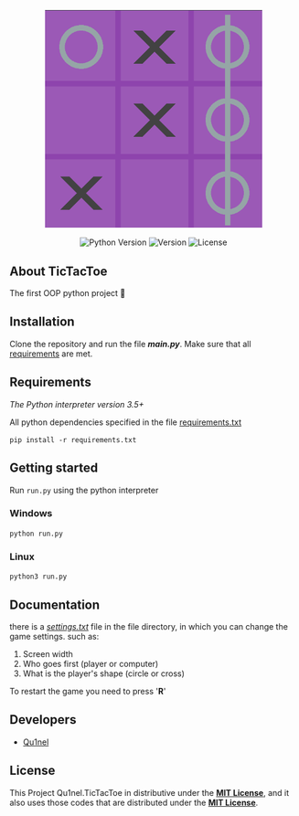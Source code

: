 <p align="center">
  <img src="https://github.com/Qu1nel/TicTacToe/blob/git-page/git-source/preview.png" width=380px>
</p>

<p align="center">
   <img src="https://img.shields.io/badge/Python-3.9%2B-blueviolet" alt="Python Version">
   <img src="https://img.shields.io/github/v/release/Qu1nel/TicTacToe" alt="Version">
   <img src="https://img.shields.io/github/license/Qu1nel/TicTacToe?color=g" alt="License" />
</p>

## About TicTacToe

The first OOP python project 💜


## Installation

Clone the repository and run the file ***main.py***.
Make sure that all [requirements](#requirements) are met.


## Requirements

_The Python interpreter version 3.5+_

All python dependencies specified in the file [requirements.txt](/requirements.txt)

    pip install -r requirements.txt


## Getting started

Run `run.py` using the python interpreter

### Windows
    
    python run.py

### Linux

    python3 run.py


## Documentation

there is a <u>*settings.txt*</u> file in the file directory, in which you can change the game settings. such as:

1. Screen width
2. Who goes first (player or computer)
3. What is the player's shape (circle or cross)

To restart the game you need to press '**R**'


## Developers

- [Qu1nel](https://github.com/Qu1nel)

License
---
This Project Qu1nel.TicTacToe in distributive under the __[MIT License](./LICENSE)__, and it also uses those codes that are distributed under the __[MIT License](./LICENSE)__.
